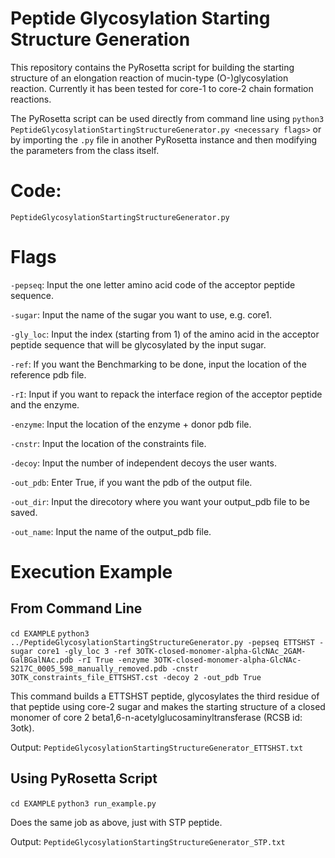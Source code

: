 # Peptide Glycosylation Starting Structure Generation
This repository contains the PyRosetta script for building the starting structure of an 
elongation reaction of mucin-type (O-)glycosylation reaction. 
Currently it has been tested for core-1 to core-2 chain formation
reactions. 

The PyRosetta script can be used directly from command line using ```python3 PeptideGlycosylationStartingStructureGenerator.py <necessary flags>``` or by importing the ```.py``` file in another PyRosetta instance and then modifying the parameters from the class itself.

# Code: 
```PeptideGlycosylationStartingStructureGenerator.py```

# Flags
```-pepseq```:      Input the one letter amino acid code of the acceptor peptide sequence.

```-sugar```:       Input the name of the sugar you want to use, e.g. core1.

```-gly_loc```:     Input the index (starting from 1) of the amino acid in the acceptor peptide sequence that will be glycosylated by the input sugar.

```-ref```:         If you want the Benchmarking to be done, input the location of the reference pdb file.

```-rI```:           Input if you want to repack the interface region of the acceptor peptide and the enzyme.

```-enzyme```:      Input the location of the enzyme + donor pdb file.

```-cnstr```:       Input the location of the constraints file.

```-decoy```:       Input the number of independent decoys the user wants.

```-out_pdb```:     Enter True, if you want the pdb of the output file.

```-out_dir```:     Input the direcotory where you want your output_pdb file to be saved.

```-out_name```:    Input the name of the output_pdb file.

# Execution Example
## From Command Line 
```cd EXAMPLE```
```python3 ../PeptideGlycosylationStartingStructureGenerator.py -pepseq ETTSHST -sugar core1 -gly_loc 3 -ref 3OTK-closed-monomer-alpha-GlcNAc_2GAM-GalBGalNAc.pdb -rI True -enzyme 3OTK-closed-monomer-alpha-GlcNAc-S217C_0005_598_manually_removed.pdb -cnstr 3OTK_constraints_file_ETTSHST.cst -decoy 2 -out_pdb True```

This command builds a ETTSHST peptide, glycosylates the third residue of that peptide using core-2 sugar and makes the starting structure of a closed monomer of core 2 beta1,6-n-acetylglucosaminyltransferase (RCSB id: 3otk).

Output: ```PeptideGlycosylationStartingStructureGenerator_ETTSHST.txt```

## Using PyRosetta Script
```cd EXAMPLE```
```python3 run_example.py```

Does the same job as above, just with STP peptide.

Output: ```PeptideGlycosylationStartingStructureGenerator_STP.txt```

